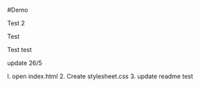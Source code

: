 #Demo 

Test 2


Test



Test
test

update 26/5 


l. open index.html
2. Create stylesheet.css
3. update readme test